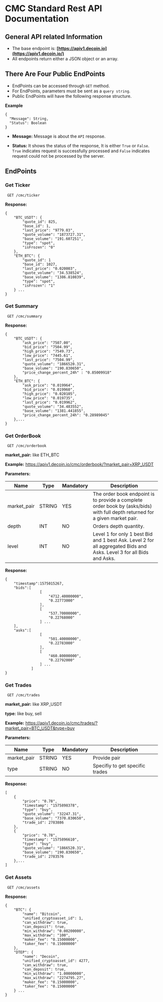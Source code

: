 # CMC Standard Rest API Documentation
## General API related Information
 - The base endpoint is:  **[https://apiv1.decoin.io](https://apiv1.decoin.io/)**
 - All endpoints return either a JSON object or an array.
 

## There Are Four Public EndPoints

 - EndPoints can be accessed through `GET` method.
 - For EndPoints, parameters must be sent as a `query string`.
 - Public EndPoints will have the following response structure.
 
**Example**
  
    {
      "Message": String,
      "Status": Boolean
    }

 - **Message:** Message is about the `API` response.
  
 - **Status:** It shows the status of the response, It is either `True` or `False`. `True` indicates request is successfully processed and `False` indicates request could not be processed by the server.
 
 

## EndPoints 

### Get Ticker

     GET /cmc/ticker

**Response:**

	{ 
        "BTC_USDT": {
            "quote_id": 825,
            "base_id": 1,
            "last_price": "9779.03",
            "quote_volume": "1873727.31",
            "base_volume": "191.607251",
            "type": "spot",
            "isFrozen": "0"
        },
        "ETH_BTC": {
            "quote_id": 1
            "base_id": 1027,
            "last_price": "0.020003",
            "quote_volume": "34.538524",
            "base_volume": "1386.810839",
            "type": "spot",
            "isFrozen": "1"
        } ...
    }

### Get Summary

     GET /cmc/summary

  
  **Response:**
  
    { 
        "BTC_USDT": {
            "ask_price": "7507.00",
            "bid_price": "7504.99",
            "high_price": "7549.73",
            "low_price": "7445.61",
            "last_price": "7504.99",
            "quote_volume": "1866520.31",
            "base_volume": "190.830650",
            "price_change_percent_24h" : "0.85009918"
        },
        "ETH_BTC": {
            "ask_price": "0.019964",
            "bid_price": "0.019960",
            "high_price": "0.020105",
            "low_price": "0.019735",
            "last_price": "0.019962",
            "quote_volume": "34.483552",
            "base_volume": "1381.441855",
            "price_change_percent_24h": "0.28989045"
        },...
    }    

### Get OrderBook

     GET /cmc/orderbook

**market_pair:** like ETH_BTC

**Example:** https://apiv1.decoin.io/cmc/orderbook/?market_pair=XRP_USDT
      
**Parameters:**
  
|Name|Type|Mandatory|Description  
| ------------- | ------------- | ------------- |-------------|
| market_pair | STRING | YES | The order book endpoint is to provide a complete order book by (asks/bids) with full depth returned for a given market pair.
| depth | INT | NO | Orders depth quantity.
| level | INT | NO | Level 1 for only 1 best Bid and 1 best Ask. Level 2 for all aggregated Bids and Asks. Level 3 for all Bids and Asks.


  **Response:**
  
    { 
        "timestamp":1575015267,
        "bids":[ 
                    [ 
                        "4712.40000000",
                        "0.22773000"
                    ],
                    [ 
                        "537.70000000",
                        "0.22768000"
                    ] ...
        ],
        "asks":[ 
                    [ 
                        "501.40000000",
                        "0.22783000"
                    ],
                    [ 
                        "460.80000000",
                        "0.22792000"
                    ] ...
                ]
    }

### Get Trades

     GET /cmc/trades

   **market_pair:** like XRP_USDT

   **type:**  like buy, sell

   **Example:** https://apiv1.decoin.io/cmc/trades/?market_pair=BTC_USDT&type=buy

   **Parameters:**
  
| Name  | Type   | Mandatory | Description  
| ------------- | ------------- | ------------- |-------------|
| market_pair | STRING | YES | Provide pair 
| type | STRING | NO | Specifiy to get specific trades
   
  **Response:**

    [
        {
            "price": "0.78",
            "timestamp": "1575898378",
            "type": "buy",
            "quote_volume": "32247.31",
            "base_volume": "7370.830650",
            "trade_id": 2783886
        },
        {
            "price": "0.78",
            "timestamp": "1575896610",
            "type": "buy",
            "quote_volume": "1866520.31",
            "base_volume": "190.830650",
            "trade_id": 2783576
        },...
    ]
### Get Assets

     GET /cmc/assets

**Response:**

	{ 
        "BTC": {
            "name": "Bitcoin",
            "unified_cryptoasset_id": 1,
            "can_withdraw": true,
            "can_deposit": true,
            "min_withdraw": "0.00200000",
            "max_withdraw": "100",
            "maker_fee": "0.15000000",
            "taker_fee": "0.15000000"
        },
        "DTEP": {
            "name": "Decoin",
            "unified_cryptoasset_id": 4277,
            "can_withdraw": true,
            "can_deposit": true,
            "min_withdraw": "1.00000000",
            "max_withdraw": "2274795.27",
            "maker_fee": "0.15000000",
            "taker_fee": "0.15000000"
        } ...
    }


